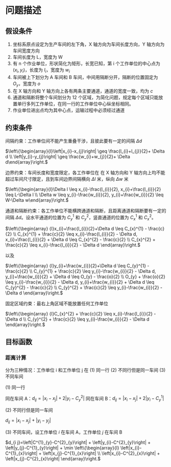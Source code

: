 # 问题描述

## 假设条件

1. 坐标系原点设定为生产车间的左下角，X 轴方向为车间长度方向，Y 轴方向为车间宽度方向
2. 车间长度为 L，宽度为 W
3. 有 n 个作业单位，形状简化为矩形，长宽已知，第 i 个工作单位的中心点为 $(x_i, y_i)$，长度为 $l_i$，宽度为 $w_i$
4. 车间被上下划分为 A 车间和 B 车间，中间用隔断分开，隔断的位置固定为 $O_y$，宽度为 $o$
5. 在 X 轴方向和 Y 轴方向上各有两条主要通道，通道的宽度一致，均为 $c$
6. 通道和隔断将整个车间划分为 12 个区域，为简化问题，规定每个区域只能放置单行多列工作单位，在同一行的工作单位中心纵坐标相同。
7. 作业单位进出点均为其中心点，运输过程中必须经过通道

## 约束条件

间隔约束：工作单位间不能产生重叠干涉，且彼此要有一定的间隔 $\Delta d$

$\left\{\begin{array}{l}\left|x_{i}-x_{j}\right| \geq \frac{l_{i}+l_{j}}{2}+ \Delta d \\ \left|y_{i}-y_{j}\right| \geq \frac{w_{i}+w_{j}}{2}+ \Delta d\end{array}\right.$

边界约束：车间长度和宽度限定，各工作单位在 在 X 轴方向和 Y 轴方向上均不能超过车间尺寸限定，且到车间边界间隔横向 $\Delta l$ 米，纵向 $\Delta w$ 米

$\left\{\begin{array}{l}\Delta l \leq x_{i}-\frac{l_{i}}{2}, x_{i}+\frac{l_{i}}{2} \leq L-\Delta l \\ \Delta w \leq y_{i}-\frac{w_{i}}{2}, y_{i}+\frac{w_{i}}{2} \leq W-\Delta w\end{array}\right.$

通道和隔断约束：各工作单位不能横跨通道和隔断，且距离通道和隔断要有一定的间隔 $\Delta d$。设水平通道的位置为 $C_{y}^{1}$ 和 $C_{y}^{2}$，竖直通道的位置为 $C_{x}^{1}$ 和 $C_{x}^{2}$。

$\left\{\begin{array}
 {l}x_{i}+\frac{l_{i}}{2}+\Delta d \leq C_{x}^{1} - \frac{c}{2} \\
 C_{x}^{1} + \frac{c}{2} \leq x_{i}-\frac{l_{i}}{2} - \Delta d, x_{i}+\frac{l_{i}}{2} + \Delta d \leq C_{x}^{2} - \frac{c}{2} \\
 C_{x}^{2} + \frac{c}{2} \leq x_{i}-\frac{l_{i}}{2} - \Delta d
\end{array}\right.$

以及

$\left\{\begin{array}
 {l}y_{i}+\frac{w_{i}}{2}+\Delta d \leq C_{y}^{1} - \frac{c}{2} \\
 C_{y}^{1} + \frac{c}{2} \leq y_{i}-\frac{w_{i}}{2} - \Delta d, y_{i}+\frac{w_{i}}{2} + \Delta d \leq O_{y} - \frac{o}{2} \\
 O_{y} + \frac{o}{2} \leq y_{i}-\frac{w_{i}}{2} - \Delta d, y_{i}+\frac{w_{i}}{2} + \Delta d \leq C_{y}^{2} - \frac{c}{2} \\
 C_{y}^{2} + \frac{c}{2} \leq y_{i}-\frac{w_{i}}{2} - \Delta d
\end{array}\right.$

固定区域约束：最右上角区域不能放置任何工作单位

$\left\{\begin{array}
 {l}C_{x}^{2} + \frac{c}{2} \leq x_{i}-\frac{l_{i}}{2} - \Delta d \\
 C_{y}^{2} + \frac{c}{2} \leq y_{i}-\frac{w_{i}}{2} - \Delta d
\end{array}\right.$

## 目标函数

### 距离计算

分为三种情况：工作单位 i 和工作单位 j 在 (1) 同一行 (2) 不同行但是同一车间 (3) 不同车间

(1) 同一行

同在车间 A：$d_{i j}=\left|x_{i}-x_{j}\right| + 2\left|y_{i}-C^{2}_{y}\right|$
同在车间 B：$d_{i j}=\left|x_{i}-x_{j}\right| + 2\left|y_{i}-C^{1}_{y}\right|$

(2) 不同行但是同一车间

$d_{i j}=\left|x_{i}-x_{j}\right| + \left|y_{i}-y_{j}\right|$

(3) 不同车间，设工作单位 $i$ 在车间 A，工作单位 $j$ 在车间 B

$d_{i j}=\left|C^{1}_{y}-C^{2}_{y}\right| + \left|y_{i}-C^{2}_{y}\right| + \left|y_{j}-C^{1}_{y}\right| + \min \left\{\begin{array}{l}
 \left|x_{i}-C^{1}_{x}\right| + \left|x_{j}-C^{1}_{x}\right| \\
 \left|x_{i}-C^{2}_{x}\right| + \left|x_{j}-C^{2}_{x}\right|
\end{array}\right.$
